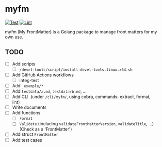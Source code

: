 # myfm

[![Test](https://github.com/rnazmo/myfm/actions/workflows/test.yml/badge.svg)](https://github.com/rnazmo/myfm/actions/workflows/test.yml)
[![Lint](https://github.com/rnazmo/myfm/actions/workflows/lint.yml/badge.svg)](https://github.com/rnazmo/myfm/actions/workflows/lint.yml)

myfm (My FrontMatter) is a Golang package to manage front matters for my own use.

## TODO

- [ ] Add scripts
  - [ ] `/devel-tools/script/install-devel-tools.linux.x64.sh`
- [ ] Add GitHub Actions workflows
  - [ ] integ-test
- [ ] Add `_example/*`
- [ ] Add `testdata/a.md`, `testdata/b.md`, ...
- [ ] Add CLI. (under `/cli/myfm/`, using cobra, commands: extract, format, lint)
- [ ] Write documents
- [ ] Add functions
  - [ ] `Format`
  - [ ] `Validate` (including `validateFrontMatterVersion`, `validateTitle`, ...) (Check as a 'FrontMatter')
- [ ] Add struct `FrontMatter`
- [ ] Add test cases
